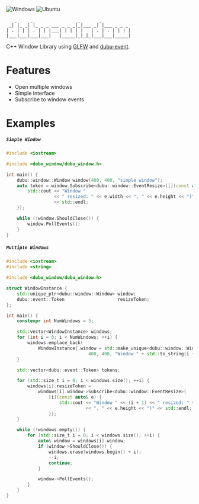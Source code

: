 ![Windows](https://github.com/Husenap/dubu-window/workflows/Windows/badge.svg)
![Ubuntu](https://github.com/Husenap/dubu-window/workflows/Ubuntu/badge.svg)

```
   _     _                 _       _           
 _| |_ _| |_ _ _ ___ _ _ _|_|___ _| |___ _ _ _ 
| . | | | . | | |___| | | | |   | . | . | | | |
|___|___|___|___|   |_____|_|_|_|___|___|_____|
```

C++ Window Library using [GLFW](https://github.com/glfw/glfw) and [dubu-event](https://github.com/Husenap/dubu-event/).

# Features

* Open multiple windows
* Simple interface
* Subscribe to window events

# Examples

##### **`Simple Window`**
```cpp
#include <iostream>

#include <dubu_window/dubu_window.h>

int main() {
    dubu::window::Window window(400, 400, "simple window");
    auto token = window.Subscribe<dubu::window::EventResize>([](const auto& e) {
        std::cout << "Window "
                  << " resized: " << e.width << ", " << e.height << ")"
                  << std::endl;
    });

    while (!window.ShouldClose()) {
        window.PollEvents();
    }
}
```

##### **`Multiple Windows`**
```cpp
#include <iostream>
#include <string>

#include <dubu_window/dubu_window.h>

struct WindowInstance {
    std::unique_ptr<dubu::window::Window> window;
    dubu::event::Token                    resizeToken;
};

int main() {
    constexpr int NumWindows = 5;

    std::vector<WindowInstance> windows;
    for (int i = 0; i < NumWindows; ++i) {
        windows.emplace_back(
            WindowInstance{.window = std::make_unique<dubu::window::Window>(
                               400, 400, "Window " + std::to_string(i + 1))});
    }

    std::vector<dubu::event::Token> tokens;

    for (std::size_t i = 0; i < windows.size(); ++i) {
        windows[i].resizeToken =
            windows[i].window->Subscribe<dubu::window::EventResize>(
                [i](const auto& e) {
                    std::cout << "Window " << (i + 1) << " resized: " << e.width
                              << ", " << e.height << ")" << std::endl;
                });
    }

    while (!windows.empty()) {
        for (std::size_t i = 0; i < windows.size(); ++i) {
            auto& window = windows[i].window;
            if (window->ShouldClose()) {
                windows.erase(windows.begin() + i);
                --i;
                continue;
            }

            window->PollEvents();
        }
    }
}
```